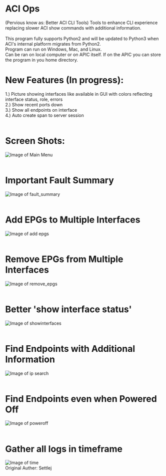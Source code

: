 # ACI Ops
(Pervious know as: Better ACI CLI Tools)
Tools to enhance CLI experience replacing slower ACI show commands with additional information.</br></br>
This program fully supports Python2 and will be updated to Python3 when ACI's internal platform migrates from Python2.</br>
Program can run on Windows, Mac, and Linux.</br>
Can be ran on local computer or on APIC itself.  If on the APIC you can store the program in you home directory.</br>
# New Features (In progress):
1.) Picture showing interfaces like available in GUI with colors reflecting interface status, role, errors</br>
2.) Show recent ports down</br>
3.) Show all endpoints on interface</br>
4.) Auto create span to server session</br></br>
# Screen Shots:
![Image of Main Menu](https://github.com/settlej/Better_ACI_CLI_Tools/blob/master/images/main_menu.PNG)</br></br>
# Important Fault Summary
![Image of fault_summary](https://github.com/settlej/Better_ACI_CLI_Tools/blob/master/images/fault_summary_example.JPG)</br></br>
# Add EPGs to Multiple Interfaces
![Image of add epgs](https://github.com/settlej/Better_ACI_CLI_Tools/blob/master/images/add_vlans.JPG)</br></br>
# Remove EPGs from Multiple Interfaces
![Image of remove_epgs](https://github.com/settlej/Better_ACI_CLI_Tools/blob/master/images/remove_epgs.JPG)</br></br>
# Better 'show interface status'
![Image of showinterfaces](https://github.com/settlej/Better_ACI_CLI_Tools/blob/master/images/show%20interfaces.JPG)</br></br>
# Find Endpoints with Additional Information
![Image of ip search](https://github.com/settlej/Better_ACI_CLI_Tools/blob/master/images/ipsearch.PNG)</br></br>
# Find Endpoints even when Powered Off
![Image of poweroff](https://github.com/settlej/Better_ACI_CLI_Tools/blob/master/images/vm_poweredoff.PNG)</br></br>
# Gather all logs in timeframe
![Image of time](https://github.com/settlej/Better_ACI_CLI_Tools/blob/master/images/time_example.JPG)
</br>Original Auther: Settlej
